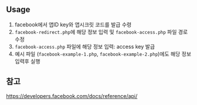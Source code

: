 ## Usage

1. facebook에서 앱ID key와 앱시크릿 코드를 발급 수령
2. `facebook-redirect.php`에 해당 정보 입력 및 `facebook-access.php` 파일 경로 수정
3. `facebook-access.php` 파일에 해당 정보 입력: access key 발급
4. 예시 파일 (`facebook-example-1.php`, `facebook-example-2.php`)에도 해당 정보 입력후 실행

## 참고
https://developers.facebook.com/docs/reference/api/
